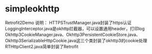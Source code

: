 # simpleokhttp
Retrofit2Demo 说明：
HTTPSTrustManager.java封装了https认证
LoggingInterceptor.java是okhttp拦截器，可以设置通用header，打印log
Okhttp3CookieManager.java、Okhttp3PersistentCookieStore.java、Okhttp3SerializableHttpCookie.java这三个类封装了okhttp3的cookie处理
RTHttpClient2.java简单封装了Retrofit